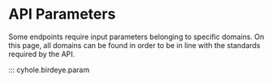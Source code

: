 # API Parameters

Some endpoints require input parameters belonging to specific domains. On this page, all domains can be found in order to be in line with the standards required by the API.

::: cyhole.birdeye.param
